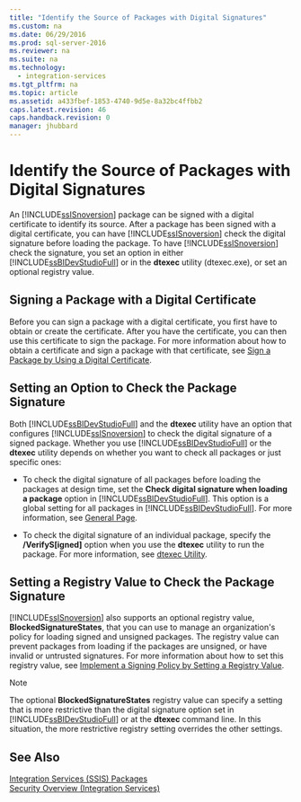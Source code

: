 ```yaml
---
title: "Identify the Source of Packages with Digital Signatures"
ms.custom: na
ms.date: 06/29/2016
ms.prod: sql-server-2016
ms.reviewer: na
ms.suite: na
ms.technology: 
  - integration-services
ms.tgt_pltfrm: na
ms.topic: article
ms.assetid: a433fbef-1853-4740-9d5e-8a32bc4ffbb2
caps.latest.revision: 46
caps.handback.revision: 0
manager: jhubbard
---
```

# Identify the Source of Packages with Digital Signatures
An [!INCLUDE[ssISnoversion](../../Topics/TopicNameContainA/tokens/ssISnoversion_md.md)] package can be signed with a digital certificate to identify its source. After a package has been signed with a digital certificate, you can have [!INCLUDE[ssISnoversion](../../Topics/TopicNameContainA/tokens/ssISnoversion_md.md)] check the digital signature before loading the package. To have [!INCLUDE[ssISnoversion](../../Topics/TopicNameContainA/tokens/ssISnoversion_md.md)] check the signature, you set an option in either [!INCLUDE[ssBIDevStudioFull](../../Topics/TopicNameContainA/tokens/ssBIDevStudioFull_md.md)] or in the **dtexec** utility (dtexec.exe), or set an optional registry value.  
  
## Signing a Package with a Digital Certificate  
 Before you can sign a package with a digital certificate, you first have to obtain or create the certificate. After you have the certificate, you can then use this certificate to sign the package. For more information about how to obtain a certificate and sign a package with that certificate, see [Sign a Package by Using a Digital Certificate](../../Topics/TopicNameContainA/Sign-a-Package-by-Using-a-Digital-Certificate.md).  
  
## Setting an Option to Check the Package Signature  
 Both [!INCLUDE[ssBIDevStudioFull](../../Topics/TopicNameContainA/tokens/ssBIDevStudioFull_md.md)] and the **dtexec** utility have an option that configures [!INCLUDE[ssISnoversion](../../Topics/TopicNameContainA/tokens/ssISnoversion_md.md)] to check the digital signature of a signed package. Whether you use [!INCLUDE[ssBIDevStudioFull](../../Topics/TopicNameContainA/tokens/ssBIDevStudioFull_md.md)] or the **dtexec** utility depends on whether you want to check all packages or just specific ones:  
  
-   To check the digital signature of all packages before loading the packages at design time, set the **Check digital signature when loading a package** option in [!INCLUDE[ssBIDevStudioFull](../../Topics/TopicNameContainA/tokens/ssBIDevStudioFull_md.md)]. This option is a global setting for all packages in [!INCLUDE[ssBIDevStudioFull](../../Topics/TopicNameContainA/tokens/ssBIDevStudioFull_md.md)]. For more information, see [General Page](../../Topics/TopicNameNotContainA/General-Page.md).  
  
-   To check the digital signature of an individual package, specify the **/VerifyS[igned]** option when you use the **dtexec** utility to run the package. For more information, see [dtexec Utility](../../Topics/TopicNameNotContainA/dtexec-Utility.md).  
  
## Setting a Registry Value to Check the Package Signature  
 [!INCLUDE[ssISnoversion](../../Topics/TopicNameContainA/tokens/ssISnoversion_md.md)] also supports an optional registry value, **BlockedSignatureStates**, that you can use to manage an organization's policy for loading signed and unsigned packages. The registry value can prevent packages from loading if the packages are unsigned, or have invalid or untrusted signatures. For more information about how to set this registry value, see [Implement a Signing Policy by Setting a Registry Value](../../Topics/TopicNameContainA/Implement-a-Signing-Policy-by-Setting-a-Registry-Value.md).  
  
> [!NOTE]  
>  The optional **BlockedSignatureStates** registry value can specify a setting that is more restrictive than the digital signature option set in [!INCLUDE[ssBIDevStudioFull](../../Topics/TopicNameContainA/tokens/ssBIDevStudioFull_md.md)] or at the **dtexec** command line. In this situation, the more restrictive registry setting overrides the other settings.  
  
## See Also  
 [Integration Services (SSIS) Packages](../../Topics/TopicNameNotContainA/Integration-Services--SSIS--Packages.md)   
 [Security Overview (Integration Services)](../../Topics/TopicNameNotContainA/Security-Overview--Integration-Services-.md)